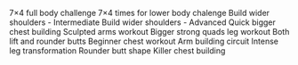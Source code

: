 7×4 full body challenge
7×4 times for lower body chalenge
Build wider shoulders - Intermediate
Build wider shoulders - Advanced
Quick bigger chest building
Sculpted arms workout
Bigger strong quads leg workout
Both lift and rounder butts
Beginner chest workout
Arm building circuit 
Intense leg transformation
Rounder butt shape
Killer chest building